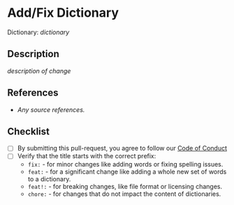 <!---
name: Add to Dictionary
about: PR for adding (to) a dictionary
title: 'fix: '
labels: dictionary
--->

# Add/Fix Dictionary

Dictionary: _dictionary_

## Description

_description of change_

## References

- _Any source references._

## Checklist

- [ ] By submitting this pull-request, you agree to follow our [Code of Conduct](https://github.com/khulnasoft/codetypo-dicts/blob/main/CODE_OF_CONDUCT.md)
- [ ] Verify that the title starts with the correct prefix:
  - `fix:` - for minor changes like adding words or fixing spelling issues.
  - `feat:` - for a significant change like adding a whole new set of words to a dictionary.
  - `feat!:` - for breaking changes, like file format or licensing changes.
  - `chore:` - for changes that do not impact the content of dictionaries.
